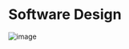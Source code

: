 # Software Design

![image](https://user-images.githubusercontent.com/60558136/224795945-bf2ca4f1-093f-468a-9d69-bdd1126acd51.png)
